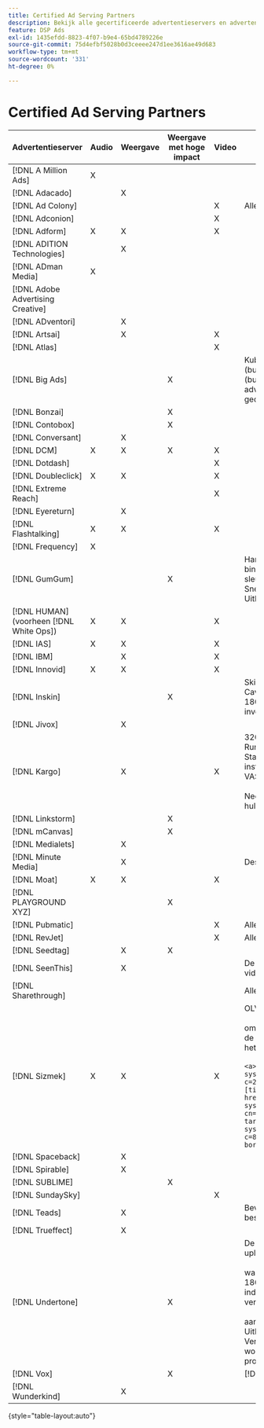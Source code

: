 ```yaml
---
title: Certified Ad Serving Partners
description: Bekijk alle gecertificeerde advertentieservers en advertentie-eenheden.
feature: DSP Ads
exl-id: 1435efdd-8823-4f07-b9e4-65bd4789226e
source-git-commit: 75d4efbf5028b0d3ceeee247d1ee3616ae49d683
workflow-type: tm+mt
source-wordcount: '331'
ht-degree: 0%

---
```


# Certified Ad Serving Partners

| Advertentieserver | Audio | Weergave | Weergave met hoge impact | Video | Speciale vereisten en opmerkingen |
| --- | --- | --- | --- | --- | --- |
| [!DNL A Million Ads] | X | | | | |
| [!DNL Adacado] | | X | | | |
| [!DNL Ad Colony] | | | | X | Alleen VAST mobiel |
| [!DNL Adconion] | | | | X | |
| [!DNL Adform] | X | X | | X | |
| [!DNL ADITION Technologies] | | X | | | |
| [!DNL ADman Media] | X | | | | |
| [!DNL Adobe Advertising Creative] | | | | | |
| [!DNL ADventori] | | X | | | |
| [!DNL Artsai] | | X | | X | |
| [!DNL Atlas] | | | | X | |
| [!DNL Big Ads] | | | X | | Kubus (desktop), Kubus (mobiel), Kaarten (bureaublad), Big Reveal (bureaublad), Cine-Cube (bureaublad), Cinematics (bureaublad). Stel al deze advertentietypen in DSP in op 300 x 250. Alleen gecertificeerd via [!DNL Magnite DV+] . |
| [!DNL Bonzai] | | | X | | |
| [!DNL Contobox] | | | X | | |
| [!DNL Conversant] | | X | | | |
| [!DNL DCM] | X | X | X | X | |
| [!DNL Dotdash] | | | | X | |
| [!DNL Doubleclick] | X | X | | X | |
| [!DNL Extreme Reach] | | | | X | |
| [!DNL Eyereturn] | | X | | | |
| [!DNL Flashtalking] | X | X | | X | |
| [!DNL Frequency] | X | | | | |
| [!DNL GumGum] | | | X | | Hangtime binnen de sleuf: 21x21; mobiele video binnen de sleuf: 22x22; Hangtime-desktop binnen de sleuf: 24x24; Hoverboard binnen de sleuf: 25x25; Snelheid binnen de sleuf: 26x26; Superskin: 29x26 9; Uitbreidbare hoek in scherm: 20x20 |
| [!DNL HUMAN] (voorheen [!DNL White Ops]) | X | X | | X | |
| [!DNL IAS] | X | X | | X | |
| [!DNL IBM] | | X | | X | |
| [!DNL Innovid] | X | X | | X | |
| [!DNL Inskin] | | | X | | Skins met een hoog effect (inclusief conversationele Cavai-advertenties) moeten worden uitgediept uit een 180x150-id voor de weergavedeal in het inventarisnetwerk Inskin. |
| [!DNL Jivox] | | X | | | |
| [!DNL Kargo] | | X | | X | 320x50 Anker, BYOC, Hover, Breakout, Breakaway, Runway, en Sidekick; 300x250 Outstream, HighRise; Standaard desktopbeeldscherm (specifieke id&#39;s voor insteekmodules zijn niet vereist); Videoanker (alleen VAST); CTV via [!DNL Pubmatic]</br></br> Neem contact op met uw Adobe-accountteam voor hulp bij het instellen. |
| [!DNL Linkstorm] | | | X | | |
| [!DNL mCanvas] | | | X | | |
| [!DNL Medialets] | | X | | | |
| [!DNL Minute Media] | | X | | | Desktop Skin (970x250) |
| [!DNL Moat] | X | X | | X | |
| [!DNL PLAYGROUND XYZ] | | | X | | |
| [!DNL Pubmatic] | | | | X | Alleen VAST |
| [!DNL RevJet] | | | | X | Alleen VAST |
| [!DNL Seedtag] | | X | X | | |
| [!DNL SeenThis] | | X | | | De certificering van het beeldscherm omvat videolabels binnen de banner |
| [!DNL Sharethrough] | | | | | Alleen CTV, Native en Outstream |
| [!DNL Sizmek] | X | X | | X | OLV en CTV </br></br> om de markeringen te maken in UI teruggeven, verpak de markering met `<a>` markeringen (aan het begin en het eind). Zie voorbeeldtag hieronder:</br></br>`<a><script src="https://bs.serving-sys.com/Serving/adServer.bs?c=28&cn=display&pli=1074570064&w=900&h=550&ord=[timestamp]&ifrm=-1&z=0"></script> <noscript> <a href="https://bs.serving-sys.com/Serving/adServer.bs?cn=brd&pli=1074570064&Page=&Pos=-602368150" target="_blank"> <img src="https://bs.serving-sys.com/Serving/adServer.bs?c=8&cn=display&pli=1074570064&Page=&Pos=-602368150" border=0 width=900 height=550></a> </noscript><a>` |
| [!DNL Spaceback] | | X | | | |
| [!DNL Spirable] | | X | | | |
| [!DNL SUBLIME] | | | X | | |
| [!DNL SundaySky] | | | | X | |
| [!DNL Teads] | | X | | | Bevat native weergave. Er is geen ondersteuning beschikbaar voor VPAID in de Outstream-voorraad. |
| [!DNL Trueffect] | | X | | | |
| [!DNL Undertone] | | | X | | De Grabber van de Pagina van de douane en eenheid uploadde als 180x150 in DSP </br></br> wanneer de Uitwisseling van de Index een veiling van 180x150 overgaat en DSP biedt op de veiling en een indruk dient, breidt creatief zich aan een full-page vertoningsadvertentie uit.</br></br> aanvankelijk verklaard voor de Grabber van de Pagina, Uitbreidbare Adhesie, en de eenheden van de Verschuiving van het Scherm. Dit moet opnieuw worden bevestigd, met stappen gemarkeerd voor processen. |
| [!DNL Vox] | | | X | | [!DNL Athena] ad-units |
| [!DNL Wunderkind] | | X | | | |

{style="table-layout:auto"}
